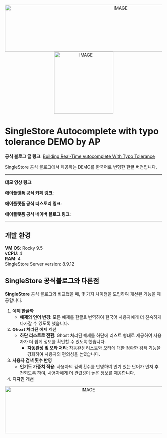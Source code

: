 <p align="center">
  <picture>
    <source media="(prefers-color-scheme: dark)" srcset="https://github.com/user-attachments/assets/f2fc06c5-fee0-487f-ab25-cd80eb79fef3">
    <source media="(prefers-color-scheme: light)" srcset="https://github.com/user-attachments/assets/d40994f6-cb47-4802-8476-594a9b230a5f">
    <img alt="IMAGE" src="[http://LIGHT_IMAGE_URL.png](https://github.com/user-attachments/assets/d40994f6-cb47-4802-8476-594a9b230a5f)" width="727" height="150"> 
  </picture>

  <img alt="IMAGE" src="https://github.com/user-attachments/assets/aa912464-e870-47fb-ab80-b42f71248e89" width="191" height="200">
  
</p>

# SingleStore Autocomplete with typo tolerance DEMO by AP

**공식 블로그 글 링크**: [Building Real-Time Autocomplete With Typo Tolerance](https://www.singlestore.com/blog/building-real-time-autocomplete-with-typo-tolerance/)  

SingleStore 공식 블로그에서 제공하는 DEMO를 한국어로 변형한 한글 버전입니다.

---
**데모 영상 링크**: 

**에이플랫폼 공식 카페 링크**:

**에이플랫폼 공식 티스토리 링크**:

**에이플랫폼 공식 네이버 블로그 링크**:

---
## 개발 환경 
**VM** 
**OS**: Rocky 9.5  
**vCPU**: 4  
**RAM**: 4  
SingleStore Server version: 8.9.12

## SingleStore 공식블로그와 다른점
**SingleStore** 공식 블로그와 비교했을 때, 몇 가지 차이점을 도입하여 개선된 기능을 제공합니다.

1. **예제 한글화**
    - **예제의 언어 변경**: 모든 예제를 한글로 번역하여 한국어 사용자에게 더 친숙하게 다가갈 수 있도록 했습니다.
2. **Ghost 처리된 예제 개선** 
    - **하단 리스트로 전환**: Ghost 처리된 예제를 하단에 리스트 형태로 제공하여 사용자가 더 쉽게 정보를 확인할 수 있도록 했습니다.
        -  **자동완성 및 오타 처리**: 자동완성 리스트와 오타에 대한 정확한 검색 기능을 강화하여 사용자의 편의성을 높였습니다.
3. **사용자 검색 횟수 반영**
    - **인기도 가중치 적용**: 사용자의 검색 횟수를 반영하여 인기 있는 단어가 먼저 추천되도록 하여, 사용자에게 더 관련성이 높은 정보를 제공합니다.
4. **디자인 개선**

<p align="center">   
  <picture>
    <source media="(prefers-color-scheme: dark)" srcset="https://github.com/user-attachments/assets/613a5802-cbe3-41f8-9588-44e6c9a05208">
    <source media="(prefers-color-scheme: light)" srcset="https://github.com/user-attachments/assets/468597a7-52e4-4e73-ab9f-6982afdfa483">
    <img alt="IMAGE" src="[http://LIGHT_IMAGE_URL.png](https://github.com/user-attachments/assets/468597a7-52e4-4e73-ab9f-6982afdfa483)" width="519" height="150"> 
  </picture>
</p>